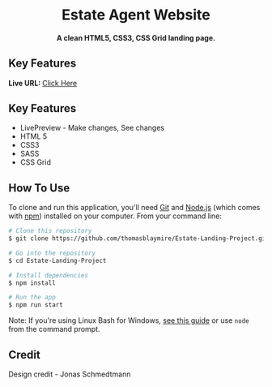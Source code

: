 
<h1 align="center">
  Estate Agent Website 
  <br>
</h1>

<h4 align="center">A clean HTML5, CSS3, CSS Grid landing page.</h4>

## Key Features
<strong>Live URL: </strong><a href="https://estate-project-d9fb0.firebaseapp.com/" target="_blank">Click Here</a>

## Key Features

* LivePreview - Make changes, See changes
* HTML 5
* CSS3
* SASS
* CSS Grid

## How To Use

To clone and run this application, you'll need [Git](https://git-scm.com) and [Node.js](https://nodejs.org/en/download/) (which comes with [npm](http://npmjs.com)) installed on your computer. From your command line:

```bash
# Clone this repository
$ git clone https://github.com/thomasblaymire/Estate-Landing-Project.git

# Go into the repository
$ cd Estate-Landing-Project

# Install dependencies
$ npm install

# Run the app
$ npm run start
```

Note: If you're using Linux Bash for Windows, [see this guide](https://www.howtogeek.com/261575/how-to-run-graphical-linux-desktop-applications-from-windows-10s-bash-shell/) or use `node` from the command prompt.

## Credit
Design credit - Jonas Schmedtmann